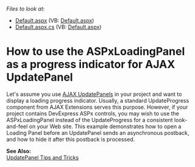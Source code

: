 <!-- default file list -->
*Files to look at*:

* [Default.aspx](./CS/UpdatePanelProgress/Default.aspx) (VB: [Default.aspx](./VB/UpdatePanelProgress/Default.aspx))
* [Default.aspx.cs](./CS/UpdatePanelProgress/Default.aspx.cs) (VB: [Default.aspx](./VB/UpdatePanelProgress/Default.aspx))
<!-- default file list end -->
# How to use the ASPxLoadingPanel as a progress indicator for AJAX UpdatePanel


<p>Let's assume you use <a href="http://msdn.microsoft.com/en-us/library/bb386454.aspx"><u>AJAX UpdatePanels</u></a> in your project and want to display a loading progress indicator. Usually, a standard UpdateProgress component from AJAX Extensions serves this purpose. However, if your project contains DevExpress ASPx controls, you may wish to use the ASPxLoadingPanel instead of the UpdateProgress for a consistent look-and-feel on your Web site. This example demonstrates how to open a Loading Panel before an UpdatePanel sends an asynchronous postback, and how to hide it after this postback is processed.</p><p><strong>See Also:</strong><br />
<a href="http://msdn.microsoft.com/en-us/magazine/cc163413.aspx"><u>UpdatePanel Tips and Tricks</u></a></p>

<br/>


